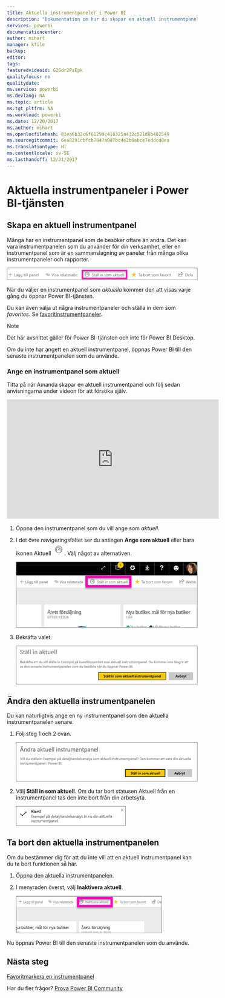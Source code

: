```yaml
---
title: Aktuella instrumentpaneler i Power BI
description: "Dokumentation om hur du skapar en aktuell instrumentpanel i Power BI-tjänsten"
services: powerbi
documentationcenter: 
author: mihart
manager: kfile
backup: 
editor: 
tags: 
featuredvideoid: G26dr2PsEpk
qualityfocus: no
qualitydate: 
ms.service: powerbi
ms.devlang: NA
ms.topic: article
ms.tgt_pltfrm: NA
ms.workload: powerbi
ms.date: 12/20/2017
ms.author: mihart
ms.openlocfilehash: 81ea6b32c6f61299c410325a432c521d8b402549
ms.sourcegitcommit: 6ea8291cbfcb7847a8d7bc4e2b6abce7eddcd0ea
ms.translationtype: HT
ms.contentlocale: sv-SE
ms.lasthandoff: 12/21/2017
---
```

# <a name="featured-dashboards-in-power-bi-service"></a>Aktuella instrumentpaneler i Power BI-tjänsten
## <a name="create-a-featured-dashboard"></a>Skapa en aktuell instrumentpanel
Många har en instrumentpanel som de besöker oftare än andra.  Det kan vara instrumentpanelen som du använder för din verksamhet, eller en instrumentpanel som är en sammanslagning av paneler från många olika instrumentpaneler och rapporter.

![](media/service-dashboard-featured/power-bi-feature-nav.png)

När du väljer en instrumentpanel som *aktuella* kommer den att visas varje gång du öppnar Power BI-tjänsten.  

Du kan även välja ut några instrumentpaneler och ställa in dem som *favorites*. Se [favoritinstrumentpaneler](service-dashboard-favorite.md).

> [!NOTE] 
>Det här avsnittet gäller för Power BI-tjänsten och inte för Power BI Desktop.

Om du inte har angett en aktuell instrumentpanel, öppnas Power BI till den senaste instrumentpanelen som du använde.  

### <a name="to-set-a-dashboard-as-featured"></a>Ange en instrumentpanel som **aktuell**
Titta på när Amanda skapar en aktuell instrumentpanel och följ sedan anvisningarna under videon för att försöka själv.

<iframe width="560" height="315" src="https://www.youtube.com/embed/G26dr2PsEpk" frameborder="0" allowfullscreen></iframe>



1. Öppna den instrumentpanel som du vill ange som *aktuell*. 
2. I det övre navigeringsfältet ser du antingen **Ange som aktuell** eller bara ikonen Aktuell ![](media/service-dashboard-featured/power-bi-featured-icon.png). Välj något av alternativen.
   
    ![](media/service-dashboard-featured/power-bi-set-as-featured.png)
3. Bekräfta valet.
   
    ![](media/service-dashboard-featured/power-bi-create-featured.png)

## <a name="change-the-featured-dashboard"></a>Ändra den aktuella instrumentpanelen
Du kan naturligtvis ange en ny instrumentpanel som den aktuella instrumentpanelen senare.

1. Följ steg 1 och 2 ovan.
   
    ![](media/service-dashboard-featured/power-bi-change-feature.png)
2. Välj **Ställ in som aktuell**. Om du tar bort statusen Aktuell från en instrumentpanel tas den inte bort från din arbetsyta.  
   
    ![](media/service-dashboard-featured/power-bi-success.png)

## <a name="remove-the-featured-dashboard"></a>Ta bort den aktuella instrumentpanelen
Om du bestämmer dig för att du inte vill att en aktuell instrumentpanel kan du ta bort funktionen så här.

1. Öppna den aktuella instrumentpanelen.
2. I menyraden överst, välj **Inaktivera aktuell**.
   
    ![](media/service-dashboard-featured/power-bi-unfeature.png)

Nu öppnas Power BI till den senaste instrumentpanelen som du använde.  

## <a name="next-steps"></a>Nästa steg
[Favoritmarkera en instrumentpanel](service-dashboard-favorite.md)

Har du fler frågor? [Prova Power BI Community](http://community.powerbi.com/)

